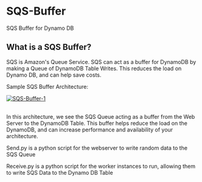 # SQS-Buffer
SQS Buffer for Dynamo DB

## What is a SQS Buffer?
SQS is Amazon's Queue Service. SQS can act as a buffer for DynamoDB by making a Queue of DynamoDB Table Writes. This reduces the load on Dynamo DB, and can help save costs.

Sample SQS Buffer Architecture:

<a href="https://ibb.co/d7KN7JC"><img src="https://i.ibb.co/0QJ0QV4/SQS-Buffer-1.png" alt="SQS-Buffer-1" border="0"></a><br /><a target='_blank' href='https://imgbb.com/'></a><br />

In this architecture, we see the SQS Queue acting as a buffer from the Web Server to the DynamoDB Table. This buffer helps reduce the load on the DynamoDB, and can increase performance and availability of your architecture.

Send.py is a python script for the webserver to write random data to the SQS Queue

Receive.py is a python script for the worker instances to run, allowing them to write SQS Data to the Dynamo DB Table
